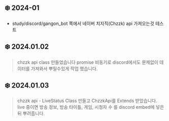 ## ❄️ 2024-01

- study/discord/gangon_bot 쪽에서 네이버 치지직(Chzzk) api 가져오는것 테스트

## ❄️ 2024.01.02

> chzzk api class 만들었습니다
> promise 비동기로 discord에서도 문제없이 데이터를 가져와서 뿌릴수있게 작업 했습니다.

## ❄️ 2024.01.03

> chzzk api - LiveStatus Class 만들고 ChzzkApi를 Extends 받았습니다.
> live 중이면 방송 정보, 방송 타이틀, 게임, 시청자 수 를 discord embed에 넣은 뒤 뿌려줍니다.
